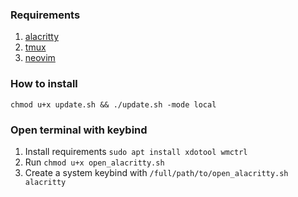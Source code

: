 ### Requirements

1. [alacritty](https://github.com/alacritty/alacritty)
2. [tmux](https://github.com/tmux/tmux/wiki)
3. [neovim](https://github.com/neovim/neovim)

### How to install

```
chmod u+x update.sh && ./update.sh -mode local
```

### Open terminal with keybind

1. Install requirements `sudo apt install xdotool wmctrl`
2. Run `chmod u+x open_alacritty.sh`
3. Create a system keybind with `/full/path/to/open_alacritty.sh alacritty`
